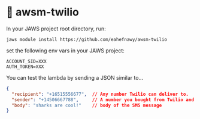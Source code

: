 # :iphone: awsm-twilio

In your JAWS project root directory, run:

```
jaws module install https://github.com/eahefnawy/awsm-twilio
```

set the following env vars in your JAWS project:

```
ACCOUNT_SID=XXX
AUTH_TOKEN=XXX
```
You can test the lambda by sending a JSON similar to...

```json
{
  "recipient": "+16515556677",  // Any number Twilio can deliver to.
  "sender": "+14506667788",     // A number you bought from Twilio and can use for outbound communication.
  "body": "sharks are cool!"    // body of the SMS message
}
```
